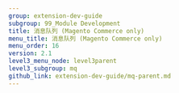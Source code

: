 ```yaml
---
group: extension-dev-guide
subgroup: 99_Module Development
title: 消息队列 (Magento Commerce only)
menu_title: 消息队列 (Magento Commerce only)
menu_order: 16
version: 2.1
level3_menu_node: level3parent
level3_subgroup: mq
github_link: extension-dev-guide/mq-parent.md
---
```

